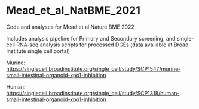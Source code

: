 # Mead_et_al_NatBME_2021
Code and analyses for Mead et al Nature BME 2022

Includes analysis pipeline for Primary and Secondary screening, and single-cell RNA-seq analysis scripts for processed DGEs (data available at Broad Institute single cell portal)

Murine: https://singlecell.broadinstitute.org/single_cell/study/SCP1547/murine-small-intestinal-organoid-xpo1-inhibition

Human: https://singlecell.broadinstitute.org/single_cell/study/SCP1318/human-small-intestinal-organoid-xpo1-inhibition
